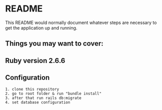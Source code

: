 # README

This README would normally document whatever steps are necessary to get the
application up and running.

## Things you may want to cover:

## Ruby version 2.6.6
## Configuration
    1. clone this repository
    2. go to root folder & run "bundle install"
    3. after that run rails db:migrate
    4. set database configuration

